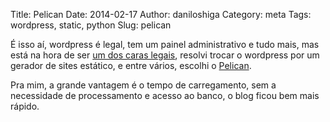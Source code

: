 Title: Pelican
Date: 2014-02-17
Author: daniloshiga
Category: meta
Tags: wordpress, static, python
Slug: pelican

É isso aí, wordpress é legal, tem um painel administrativo e tudo mais, mas está
na hora de ser [um dos caras legais][], resolvi trocar o wordpress por um
gerador de sites estático, e entre vários, escolhi o [Pelican][].

Pra mim, a grande vantagem é o tempo de carregamento, sem a necessidade de
processamento e acesso ao banco, o blog ficou bem mais rápido.

[um dos caras legais]: http://razius.com/articles/ditching-wordpress-and-becoming-one-of-the-cool-kids
[Pelican]: http://blog.getpelican.com/
